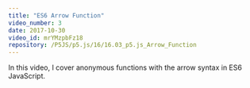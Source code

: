 ```yaml
---
title: "ES6 Arrow Function"
video_number: 3
date: 2017-10-30
video_id: mrYMzpbFz18
repository: /P5JS/p5.js/16/16.03_p5.js_Arrow_Function
---
```


In this video, I cover anonymous functions with the arrow syntax in ES6 JavaScript.
